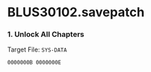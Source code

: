 # BLUS30102.savepatch

### 1. Unlock All Chapters

Target File: `SYS-DATA`

```
0000000B 0000000E
```

